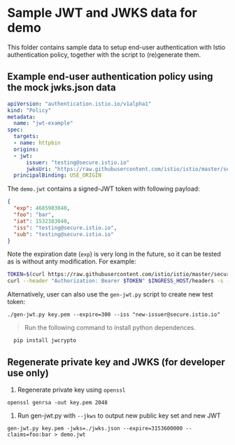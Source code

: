 # Sample JWT and JWKS data for demo

This folder contains sample data to setup end-user authentication with Istio authentication policy, together with the script to (re)generate them.

## Example end-user authentication policy using the mock jwks.json data

```yaml
apiVersion: "authentication.istio.io/v1alpha1"
kind: "Policy"
metadata:
  name: "jwt-example"
spec:
  targets:
  - name: httpbin
  origins:
  - jwt:
      issuer: "testing@secure.istio.io"
      jwksUri: "https://raw.githubusercontent.com/istio/istio/master/security/tools/jwt/samples/jwks.json"
  principalBinding: USE_ORIGIN
```

The `demo.jwt` contains a signed-JWT token with following payload:

```json
{
  "exp": 4685983040,
  "foo": "bar",
  "iat": 1532383040,
  "iss": "testing@secure.istio.io",
  "sub": "testing@secure.istio.io"
}
```

Note the expiration date (`exp`) is very long in the future, so it can be tested as is without anty modification. For example:

```bash
TOKEN=$(curl https://raw.githubusercontent.com/istio/istio/master/security/tools/jwt/samples/demo.jwt -s)
curl --header "Authorization: Bearer $TOKEN" $INGRESS_HOST/headers -s -o /dev/null -w "%{http_code}\n"
```

Alternatively, user can also use the `gen-jwt.py` script to create new test token:

```
./gen-jwt.py key.pem --expire=300 --iss "new-issuer@secure.istio.io"
```

> Run the following command to install python dependences.

```
  pip install jwcrypto
```

## Regenerate private key and JWKS (for developer use only)

1. Regenerate private key using `openssl`

```
openssl genrsa -out key.pem 2048
```

1. Run gen-jwt.py with `--jkws` to output new public key set and new JWT

```
gen-jwt.py key.pem -jwks=./jwks.json --expire=3153600000 --claims=foo:bar > demo.jwt
```